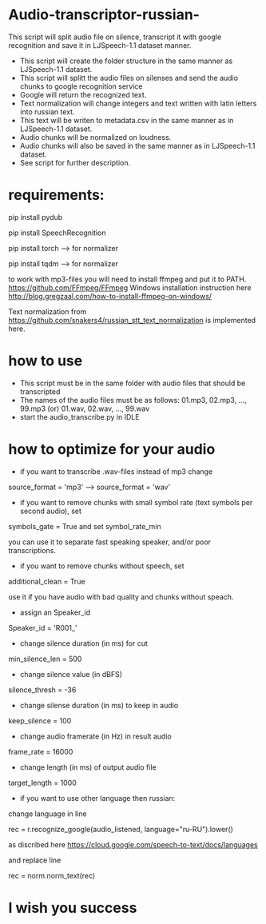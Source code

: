 # Audio-transcriptor-russian-
This script will split audio file on silence, transcript it with google recognition and save it in LJSpeech-1.1 dataset manner.
- This script will create the folder structure in the same manner as LJSpeech-1.1 dataset.
- This script will splitt the audio files on silenses and send the audio chunks to google recognition service
- Google will return the recognized text.
- Text normalization will change integers and text written with latin letters into russian text. 
- This text will be writen to metadata.csv in the same manner as in LJSpeech-1.1 dataset.
- Audio chunks will be normalized on loudness.
- Audio chunks will also be saved in the same manner as in LJSpeech-1.1 dataset.
- See script for further description.

# requirements:
pip install pydub

pip install SpeechRecognition

pip install torch --> for normalizer

pip install tqdm --> for normalizer

to work with mp3-files you will need to install ffmpeg and put it to PATH. https://github.com/FFmpeg/FFmpeg Windows installation instruction here http://blog.gregzaal.com/how-to-install-ffmpeg-on-windows/

Text normalization from https://github.com/snakers4/russian_stt_text_normalization is implemented here. 

# how to use
- This script must be in the same folder with audio files that should be transcripted
- The names of the audio files must be as follows: 01.mp3, 02.mp3, ..., 99.mp3 (or) 01.wav, 02.wav, ..., 99.wav
- start the audio_transcribe.py in IDLE 

# how to optimize for your audio
- if you want to transcribe .wav-files instead of mp3 change

source_format = 'mp3' --> source_format = 'wav'

- if you want to remove chunks with small symbol rate (text symbols per second audio), set

symbols_gate = True and set symbol_rate_min

you can use it to separate fast speaking speaker, and/or poor transcriptions.

- if you want to remove chunks without speech, set

additional_clean = True

use it if you have audio with bad quality and chunks without speach.

- assign an Speaker_id

Speaker_id = 'R001_'

- change silence duration (in ms) for cut

min_silence_len = 500

- change silence value (in dBFS)

silence_thresh = -36

- change silense duration (in ms) to keep in audio

keep_silence = 100

- change audio framerate (in Hz) in result audio

frame_rate = 16000

- change length (in ms) of output audio file

target_length = 1000

- if you want to use other language then russian:

change language in line

rec = r.recognize_google(audio_listened, language="ru-RU").lower() 

as discribed here https://cloud.google.com/speech-to-text/docs/languages

and replace line

rec = norm.norm_text(rec)


# I wish you success
